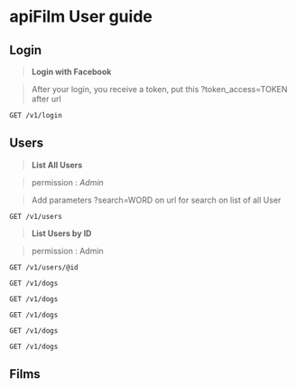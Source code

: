 # apiFilm User guide

## Login
> **Login with Facebook** 

> After your login, you receive a token, put this ?token_access=TOKEN after url
```
GET /v1/login
```

## Users
> **List All Users**

> permission : *Admin*

> Add parameters ?search=WORD on url for search on list of all User
```
GET /v1/users
```

> **List Users by ID**

> permission : Admin
```
GET /v1/users/@id
```

```
GET /v1/dogs
```

```
GET /v1/dogs
```

```
GET /v1/dogs
```

```
GET /v1/dogs
```

```
GET /v1/dogs
```

## Films